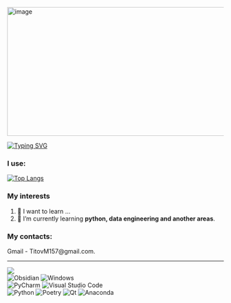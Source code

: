 <img width="1000" height="300" alt="image" src="https://github.com/user-attachments/assets/96bece15-c4a5-4e35-bb31-36bab6338401" />

<div align="left">

[![Typing SVG](https://readme-typing-svg.herokuapp.com?font=Helvetica+Light&weight=300&size=18&duration=2000&pause=1000&color=FFFFFF&center=true&vCenter=true&multiline=true&width=435&height=45&lines=%3D%3DI'm+23+y.o.+and+i+want+to+get+into+the+IT%3D%3D)](https://git.io/typing-svg)
  
</div>


<h3 align="left">I use:</h3>
<div align="left">

[![Top Langs](https://github-readme-stats.vercel.app/api/top-langs/?username=D0uble-Zer0&layout=compact)](https://github.com/anuraghazra/github-readme-stats)
  
</div>

<h3>My interests</h3>
  
  1) 👀 I want to learn ...  
  2) 🌱 I’m currently learning **python, data engineering and another areas**.

<h3>My contacts:</h3>  
Gmail - TitovM157@gmail.com.  

---

![](https://komarev.com/ghpvc/?username=D0uble-Zer0)  
![Obsidian](https://img.shields.io/badge/Obsidian-%23483699.svg?style=for-the-badge&logo=obsidian&logoColor=white)
![Windows](https://img.shields.io/badge/Windows-0078D6?style=for-the-badge&logo=windows&logoColor=white)  
![PyCharm](https://img.shields.io/badge/pycharm-143?style=for-the-badge&logo=pycharm&logoColor=black&color=black&labelColor=green)
![Visual Studio Code](https://img.shields.io/badge/Visual%20Studio%20Code-0078d7.svg?style=for-the-badge&logo=visual-studio-code&logoColor=white)  
![Python](https://img.shields.io/badge/python-3670A0?style=for-the-badge&logo=python&logoColor=ffdd54)
![Poetry](https://img.shields.io/badge/Poetry-%233B82F6.svg?style=for-the-badge&logo=poetry&logoColor=0B3D8D)
![Qt](https://img.shields.io/badge/Qt-%23217346.svg?style=for-the-badge&logo=Qt&logoColor=white)
![Anaconda](https://img.shields.io/badge/Anaconda-%2344A833.svg?style=for-the-badge&logo=anaconda&logoColor=white)
